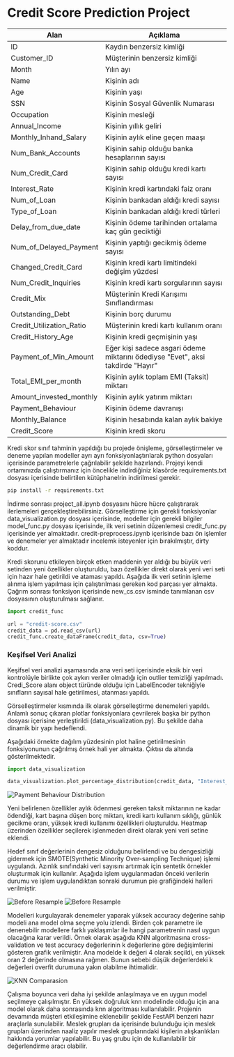 # Credit Score Prediction Project

| Alan                    | Açıklama                                               |
|---------------------------|--------------------------------------------------------|
| ID                        | Kaydın benzersiz kimliği                              |
| Customer_ID               | Müşterinin benzersiz kimliği                          |
| Month                     | Yılın ayı                                             |
| Name                      | Kişinin adı                                           |
| Age                       | Kişinin yaşı                                          |
| SSN                       | Kişinin Sosyal Güvenlik Numarası                      |
| Occupation                | Kişinin mesleği                                        |
| Annual_Income             | Kişinin yıllık geliri                                 |
| Monthly_Inhand_Salary     | Kişinin aylık eline geçen maaşı                       |
| Num_Bank_Accounts         | Kişinin sahip olduğu banka hesaplarının sayısı        |
| Num_Credit_Card           | Kişinin sahip olduğu kredi kartı sayısı               |
| Interest_Rate             | Kişinin kredi kartındaki faiz oranı                  |
| Num_of_Loan               | Kişinin bankadan aldığı kredi sayısı                  |
| Type_of_Loan              | Kişinin bankadan aldığı kredi türleri                 |
| Delay_from_due_date       | Kişinin ödeme tarihinden ortalama kaç gün geciktiği  |
| Num_of_Delayed_Payment    | Kişinin yaptığı gecikmiş ödeme sayısı                 |
| Changed_Credit_Card       | Kişinin kredi kartı limitindeki değişim yüzdesi   |
| Num_Credit_Inquiries      | Kişinin kredi kartı sorgularının sayısı              |
| Credit_Mix                | Müşterinin Kredi Karışımı Sınıflandırması             |
| Outstanding_Debt          | Kişinin borç durumu                                   |
| Credit_Utilization_Ratio  | Müşterinin kredi kartı kullanım oranı                |
| Credit_History_Age        | Kişinin kredi geçmişinin yaşı                        |
| Payment_of_Min_Amount     | Eğer kişi sadece asgari ödeme miktarını ödediyse "Evet", aksi takdirde "Hayır" |
| Total_EMI_per_month        | Kişinin aylık toplam EMI (Taksit) miktarı            |
| Amount_invested_monthly   | Kişinin aylık yatırım miktarı                         |
| Payment_Behaviour         | Kişinin ödeme davranışı                              |
| Monthly_Balance            | Kişinin hesabında kalan aylık bakiye                |
| Credit_Score              | Kişinin kredi skoru                                  |



Kredi skor sınıf tahminin yapıldığı bu projede önişleme, görselleştirmeler ve deneme yapılan modeller ayrı ayrı fonksiyonlaştırılarak python dosyaları içerisinde parametrelerle çağrılabilir şekilde hazırlandı. Projeyi kendi ortamınızda çalıştırmanız için öncelikle indirdiğiniz klasörde requirements.txt dosyası içerisinde belirtilen kütüphanelrin indirilmesi gerekir.

```bash
pip install -r requirements.txt
```

İndirme sonrası project_all.ipynb dosyasını hücre hücre çalıştırarak ilerlemeleri gerçekleştirebilirsiniz. Görselleştirme için gerekli fonksiyonlar data_visualization.py dosyası içerisinde, modeller için gerekli bilgiler model_func.py dosyası içerisinde, ilk veri setinin düzenlemesi credit_func.py içerisinde yer almaktadır. credit-preprocess.ipynb içerisinde bazı ön işlemler ve denemeler yer almaktadır incelemk isteyenler için bırakılmıştır, dirty koddur. 

Kredi skorunu etkileyen birçok etken maddenin yer aldığı bu büyük veri setinden yeni özellikler oluşturuldu, bazı özellikler direkt olarak yeni veri seti için hazır hale getirildi ve ataması yapıldı. Aşağıda ilk veri setinin işleme alınma işlem yapılması için çalıştırılması gereken kod parçası yer almakta. Çağrım sonrası fonksiyon içerisinde new_cs.csv isminde tanımlanan csv dosyasının oluşturulması sağlanır.

```python
import credit_func

url = "credit-score.csv"
credit_data = pd.read_csv(url)
credit_func.create_dataFrame(credit_data, csv=True)
```
### Keşifsel Veri Analizi

Keşifsel veri analizi aşamasında ana veri seti içerisinde eksik bir veri kontrolüyle birlikte çok aykırı veriler olmadığı için outlier temizliği yapılmadı. Credi_Score alanı object türünde olduğu için LabelEncoder tekniğiyle sınıfların sayısal hale getirilmesi, atanması yapıldı. 

Görselleştirmeler kısmında ilk olarak görselleştirme denemeleri yapıldı. Anlamlı sonuç çıkaran plotlar fonksiyonlara çevrilerek başka bir python dosyası içerisine yerleştirildi (data_visualization.py). Bu şekilde daha dinamik bir yapı hedeflendi. 

Aşağıdaki örnekte dağılım yüzdesinin plot haline getirilmesinin fonksiyonunun çağrılmış örnek hali yer almakta. Çıktısı da altında gösterilmektedir.

```python
import data_visualization

data_visualization.plot_percentage_distribution(credit_data, "Interest_Rate")
```
![Payment Behaviour Distribution](resimler/distribution_of_paymentB.png)


Yeni belirlenen özellikler aylık ödenmesi gereken taksit miktarının ne kadar ödendiği, kart başına düşen borç miktarı, kredi kartı kullanım sıklığı, günlük gecikme oranı, yüksek kredi kullanımı özellikleri oluşturuldu. Heatmap üzerinden özellikler seçilerek işlenmeden direkt olarak yeni veri setine eklendi. 

Hedef sınıf değerlerinin dengesiz olduğunu belirlendi ve bu dengesizliği gidermek için SMOTE(Synthetic Minority Over-sampling Technique) işlemi uygulandı. Azınlık sınıfındaki veri sayısını artırmak için sentetik örnekler oluşturmak için kullanılır. Aşağıda işlem uygulanmadan önceki verilerin durumu ve işlem uygulandıktan sonraki durumun pie grafiğindeki halleri verilmiştir.

![Before Resample](resimler/before_resample.png) ![Before Resample](resimler/resample_data.png) 

Modelleri kurgulayarak denemeler yaparak yüksek accuracy değerine sahip modeli ana model olma seçme yolu izlendi. Birden çok parametre ile denenebilir modellere farklı yaklaşımlar ile hangi parametrenin nasıl uygun olacağına karar verildi. Örnek olarak aşağıda KNN algoritmasına cross-validation ve test accuracy değerlerinin k değerlerine göre değişimlerini gösteren grafik verilmiştir. Ana modelde k değeri 4 olarak seçildi, en yüksek oran 2 değerinde olmasına rağmen. Bunun sebebi düşük değerlerdeki k değerleri overfit durumuna yakın olabilme ihtimalidir.

![KNN Comparasion](resimler/accuracy-comparison.png)

Çalışma boyunca veri daha iyi şekilde anlaşılmaya ve en uygun model seçilmeye çalışılmıştır. En yüksek doğruluk knn modelinde olduğu için ana model olarak daha sonrasında knn algoritması kullanılabilir. Projenin devamında müşteri etkileşimine eklenebilir şekilde FestAPI benzeri hazır araçlarla sunulabilir. Meslek grupları da içerisinde bulunduğu için meslek grupları üzerinden naaliz yapılır meslek gruplarındaki kişilerin alışkanlıkları hakkında yorumlar yapılabilir. Bu yaş grubu için de kullanılabilir bir değerlendirme aracı olabilir. 